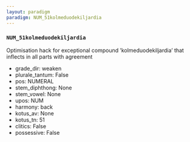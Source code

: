 ```yaml
---
layout: paradigm
paradigm: NUM_51kolmeduodekiljardia
---
```

### ` NUM_51kolmeduodekiljardia `

Optimisation hack for exceptional compound ’kolmeduodekiljardia’ that inflects in all parts with agreement
* grade_dir: weaken
* plurale_tantum: False
* pos: NUMERAL
* stem_diphthong: None
* stem_vowel: None
* upos: NUM
* harmony: back
* kotus_av: None
* kotus_tn: 51
* clitics: False
* possessive: False
